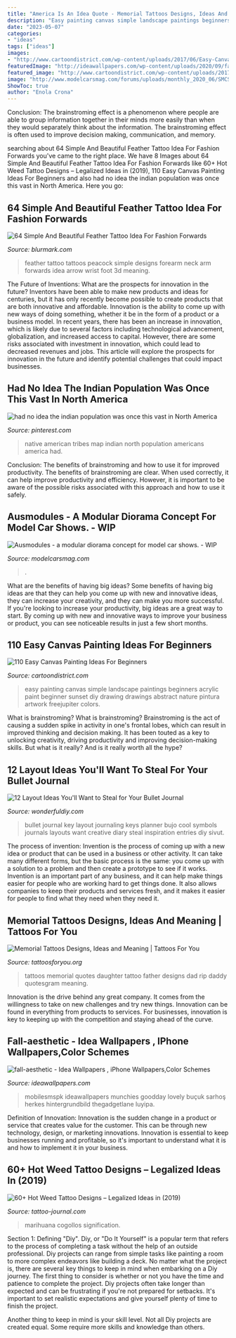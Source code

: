 ```yaml
---
title: "America Is An Idea Quote - Memorial Tattoos Designs, Ideas And Meaning"
description: "Easy painting canvas simple landscape paintings beginners acrylic paint beginner sunset diy drawing drawings abstract nature pintura artwork freejupiter colors"
date: "2023-05-07"
categories:
- "ideas"
tags: ["ideas"]
images:
- "http://www.cartoondistrict.com/wp-content/uploads/2017/06/Easy-Canvas-Painting-Ideas-For-Beginners23.jpg"
featuredImage: "http://ideawallpapers.com/wp-content/uploads/2020/09/fall-aesthetic-6.jpg"
featured_image: "http://www.cartoondistrict.com/wp-content/uploads/2017/06/Easy-Canvas-Painting-Ideas-For-Beginners23.jpg"
image: "http://www.modelcarsmag.com/forums/uploads/monthly_2020_06/SMCS09_086.JPG.958c7e05131ba08856b83a9439a52c50.JPG"
ShowToc: true
author: "Enola Crona"
---
```



Conclusion:
The brainstroming effect is a phenomenon where people are able to group information together in their minds more easily than when they would separately think about the information. The brainstroming effect is often used to improve decision making, communication, and memory.

	

		
searching about 64 Simple And Beautiful Feather Tattoo Idea For Fashion Forwards you've came to the right place. We have 8 Images about 64 Simple And Beautiful Feather Tattoo Idea For Fashion Forwards like 60+ Hot Weed Tattoo Designs – Legalized Ideas in (2019), 110 Easy Canvas Painting Ideas For Beginners and also had no idea the indian population was once this vast in North America. Here you go:
		
    
## 64 Simple And Beautiful Feather Tattoo Idea For Fashion Forwards

<img loading=lazy src="https://www.blurmark.com/wp-content/uploads/2017/05/Stunning-Peacock-Feather.jpg" onerror="this.onerror=null;this.src='https://tse4.mm.bing.net/th?id=OIP.q--4gb5ehoTNbluWd4q82gHaHa&amp;pid=15.1';" alt="64 Simple And Beautiful Feather Tattoo Idea For Fashion Forwards">

_Source: blurmark.com_

>feather tattoo tattoos peacock simple designs forearm neck arm forwards idea arrow wrist foot 3d meaning. 

	

The Future of Inventions: What are the prospects for innovation in the future?
Inventors have been able to make new products and ideas for centuries, but it has only recently become possible to create products that are both innovative and affordable. Innovation is the ability to come up with new ways of doing something, whether it be in the form of a product or a business model. In recent years, there has been an increase in innovation, which is likely due to several factors including technological advancement, globalization, and increased access to capital. However, there are some risks associated with investment in innovation, which could lead to decreased revenues and jobs. This article will explore the prospects for innovation in the future and identify potential challenges that could impact businesses.

    
## Had No Idea The Indian Population Was Once This Vast In North America

<img loading=lazy src="https://i.pinimg.com/736x/5f/9b/08/5f9b080838599d1a059e19e99aaa83a3--native-american-tribes-native-americans.jpg" onerror="this.onerror=null;this.src='https://tse3.mm.bing.net/th?id=OIP.A8h4BNrmEMSH74AmxGfCcgEsDe&amp;pid=15.1';" alt="had no idea the indian population was once this vast in North America">

_Source: pinterest.com_

>native american tribes map indian north population americans america had. 

	

Conclusion: The benefits of brainstroming and how to use it for improved productivity.
The benefits of brainstroming are clear. When used correctly, it can help improve productivity and efficiency. However, it is important to be aware of the possible risks associated with this approach and how to use it safely.

    
## Ausmodules - A Modular Diorama Concept For Model Car Shows. - WIP

<img loading=lazy src="http://www.modelcarsmag.com/forums/uploads/monthly_2020_06/SMCS09_086.JPG.958c7e05131ba08856b83a9439a52c50.JPG" onerror="this.onerror=null;this.src='https://tse1.mm.bing.net/th?id=OIP.4X5QmD_udUzWvIZU4mOEowHaLH&amp;pid=15.1';" alt="Ausmodules - a modular diorama concept for model car shows. - WIP">

_Source: modelcarsmag.com_

>. 

	

What are the benefits of having big ideas?
Some benefits of having big ideas are that they can help you come up with new and innovative ideas, they can increase your creativity, and they can make you more successful. If you're looking to increase your productivity, big ideas are a great way to start. By coming up with new and innovative ways to improve your business or product, you can see noticeable results in just a few short months.

    
## 110 Easy Canvas Painting Ideas For Beginners

<img loading=lazy src="http://www.cartoondistrict.com/wp-content/uploads/2017/06/Easy-Canvas-Painting-Ideas-For-Beginners23.jpg" onerror="this.onerror=null;this.src='https://tse4.mm.bing.net/th?id=OIP.bKQNYgBwn9eGs0BDcHlYeAHaJ4&amp;pid=15.1';" alt="110 Easy Canvas Painting Ideas For Beginners">

_Source: cartoondistrict.com_

>easy painting canvas simple landscape paintings beginners acrylic paint beginner sunset diy drawing drawings abstract nature pintura artwork freejupiter colors. 

	

What is brainstroming?
What is brainstroming? Brainstroming is the act of causing a sudden spike in activity in one's frontal lobes, which can result in improved thinking and decision making. It has been touted as a key to unlocking creativity, driving productivity and improving decision-making skills. But what is it really? And is it really worth all the hype?

    
## 12 Layout Ideas You&#039;ll Want To Steal For Your Bullet Journal

<img loading=lazy src="http://cdn.wonderfuldiy.com/wp-content/uploads/2016/06/bullet-journal-key.jpg" onerror="this.onerror=null;this.src='https://tse3.mm.bing.net/th?id=OIP.suIO10coGTvpFA9Yolli2gHaJw&amp;pid=15.1';" alt="12 Layout Ideas You&#039;ll Want to Steal for Your Bullet Journal">

_Source: wonderfuldiy.com_

>bullet journal key layout journaling keys planner bujo cool symbols journals layouts want creative diary steal inspiration entries diy sivut. 

	

The process of invention:
Invention is the process of coming up with a new idea or product that can be used in a business or other activity. It can take many different forms, but the basic process is the same: you come up with a solution to a problem and then create a prototype to see if it works.
Invention is an important part of any business, and it can help make things easier for people who are working hard to get things done. It also allows companies to keep their products and services fresh, and it makes it easier for people to find what they need when they need it.

    
## Memorial Tattoos Designs, Ideas And Meaning | Tattoos For You

<img loading=lazy src="http://www.tattoosforyou.org/wp-content/uploads/2013/09/Memorial-Tattoos-Quotes.jpg" onerror="this.onerror=null;this.src='https://tse1.mm.bing.net/th?id=OIP.a3hDzoJoKjVr56zr0jdqAwHaJ4&amp;pid=15.1';" alt="Memorial Tattoos Designs, Ideas and Meaning | Tattoos For You">

_Source: tattoosforyou.org_

>tattoos memorial quotes daughter tattoo father designs dad rip daddy quotesgram meaning. 

	

Innovation is the drive behind any great company. It comes from the willingness to take on new challenges and try new things. Innovation can be found in everything from products to services. For businesses, innovation is key to keeping up with the competition and staying ahead of the curve.

    
## Fall-aesthetic - Idea Wallpapers , IPhone Wallpapers,Color Schemes

<img loading=lazy src="http://ideawallpapers.com/wp-content/uploads/2020/09/fall-aesthetic-6.jpg" onerror="this.onerror=null;this.src='https://tse1.mm.bing.net/th?id=OIP.wREjE_przE_y_BW57x65bwHaOI&amp;pid=15.1';" alt="fall-aesthetic - Idea Wallpapers , iPhone Wallpapers,Color Schemes">

_Source: ideawallpapers.com_

>mobilesmspk ideawallpapers munchies goodday lovely buçuk sarhoş herkes hintergrundbild thegadgetlane luyipa. 

	

Definition of Innovation:
Innovation is the sudden change in a product or service that creates value for the customer. This can be through new technology, design, or marketing innovations. Innovation is essential to keep businesses running and profitable, so it's important to understand what it is and how to implement it in your business.

    
## 60+ Hot Weed Tattoo Designs – Legalized Ideas In (2019)

<img loading=lazy src="https://tattoo-journal.com/wp-content/uploads/2016/08/Weed-Tattoo_-3-650x650.jpg" onerror="this.onerror=null;this.src='https://tse4.mm.bing.net/th?id=OIP.gAQlTPfrUlMzhTxs3BjXoAHaHa&amp;pid=15.1';" alt="60+ Hot Weed Tattoo Designs – Legalized Ideas in (2019)">

_Source: tattoo-journal.com_

>marihuana cogollos signification. 

	

Section 1: Defining "Diy".
Diy, or "Do It Yourself" is a popular term that refers to the process of completing a task without the help of an outside professional. Diy projects can range from simple tasks like painting a room to more complex endeavors like building a deck. No matter what the project is, there are several key things to keep in mind when embarking on a Diy journey.
The first thing to consider is whether or not you have the time and patience to complete the project. Diy projects often take longer than expected and can be frustrating if you're not prepared for setbacks. It's important to set realistic expectations and give yourself plenty of time to finish the project.

Another thing to keep in mind is your skill level. Not all Diy projects are created equal. Some require more skills and knowledge than others.

